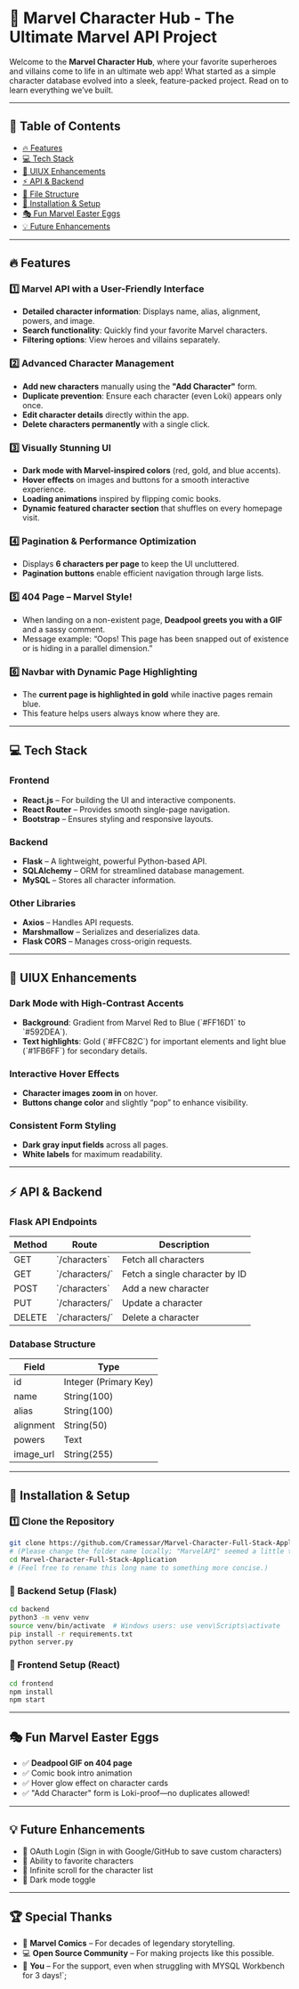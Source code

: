 # 🚀 Marvel Character Hub - The Ultimate Marvel API Project

Welcome to the **Marvel Character Hub**, where your favorite superheroes and villains come to life in an ultimate web app! What started as a simple character database evolved into a sleek, feature-packed project. Read on to learn everything we’ve built.

---

## 📜 Table of Contents

- [🔥 Features](#-features)
- [💻 Tech Stack](#-tech-stack)
- [🎨 UIUX Enhancements](#-uiux-enhancements)
- [⚡ API & Backend](#-api--backend)
- [📂 File Structure](#-file-structure)
- [🚀 Installation & Setup](#-installation--setup)
- [🎭 Fun Marvel Easter Eggs](#-fun-marvel-easter-eggs)
- [💡 Future Enhancements](#-future-enhancements)

---

## 🔥 Features

### 1️⃣ Marvel API with a User-Friendly Interface
- **Detailed character information**: Displays name, alias, alignment, powers, and image.
- **Search functionality**: Quickly find your favorite Marvel characters.
- **Filtering options**: View heroes and villains separately.

### 2️⃣ Advanced Character Management
- **Add new characters** manually using the **"Add Character"** form.
- **Duplicate prevention**: Ensure each character (even Loki) appears only once.
- **Edit character details** directly within the app.
- **Delete characters permanently** with a single click.

### 3️⃣ Visually Stunning UI
- **Dark mode with Marvel-inspired colors** (red, gold, and blue accents).
- **Hover effects** on images and buttons for a smooth interactive experience.
- **Loading animations** inspired by flipping comic books.
- **Dynamic featured character section** that shuffles on every homepage visit.

### 4️⃣ Pagination & Performance Optimization
- Displays **6 characters per page** to keep the UI uncluttered.
- **Pagination buttons** enable efficient navigation through large lists.

### 5️⃣ 404 Page – Marvel Style!
- When landing on a non-existent page, **Deadpool greets you with a GIF** and a sassy comment.
- Message example: “Oops! This page has been snapped out of existence or is hiding in a parallel dimension.”

### 6️⃣ Navbar with Dynamic Page Highlighting
- The **current page is highlighted in gold** while inactive pages remain blue.
- This feature helps users always know where they are.

---

## 💻 Tech Stack

### Frontend
- **React.js** – For building the UI and interactive components.
- **React Router** – Provides smooth single-page navigation.
- **Bootstrap** – Ensures styling and responsive layouts.

### Backend
- **Flask** – A lightweight, powerful Python-based API.
- **SQLAlchemy** – ORM for streamlined database management.
- **MySQL** – Stores all character information.

### Other Libraries
- **Axios** – Handles API requests.
- **Marshmallow** – Serializes and deserializes data.
- **Flask CORS** – Manages cross-origin requests.

---

## 🎨 UIUX Enhancements

### Dark Mode with High-Contrast Accents
- **Background**: Gradient from Marvel Red to Blue (\`#FF16D1\` to \`#592DEA\`).
- **Text highlights**: Gold (\`#FFC82C\`) for important elements and light blue (\`#1FB6FF\`) for secondary details.

### Interactive Hover Effects
- **Character images zoom in** on hover.
- **Buttons change color** and slightly “pop” to enhance visibility.

### Consistent Form Styling
- **Dark gray input fields** across all pages.
- **White labels** for maximum readability.

---

## ⚡ API & Backend

### Flask API Endpoints

| Method | Route                  | Description                    |
|--------|------------------------|--------------------------------|
| GET    | \`/characters\`         | Fetch all characters           |
| GET    | \`/characters/<id>\`    | Fetch a single character by ID |
| POST   | \`/characters\`         | Add a new character            |
| PUT    | \`/characters/<id>\`    | Update a character             |
| DELETE | \`/characters/<id>\`    | Delete a character             |

### Database Structure

| Field     | Type                    |
|-----------|-------------------------|
| id        | Integer (Primary Key)   |
| name      | String(100)             |
| alias     | String(100)             |
| alignment | String(50)              |
| powers    | Text                    |
| image_url | String(255)             |

---

## 🚀 Installation & Setup

### 1️⃣ Clone the Repository

```sh
git clone https://github.com/Cramessar/Marvel-Character-Full-Stack-Application
# (Please change the folder name locally; "MarvelAPI" seemed a little too basic for GitHub.)
cd Marvel-Character-Full-Stack-Application
# (Feel free to rename this long name to something more concise.)
```

### 📌 Backend Setup (Flask)

```sh
cd backend
python3 -m venv venv
source venv/bin/activate  # Windows users: use venv\Scripts\activate
pip install -r requirements.txt
python server.py
```

### 📌 Frontend Setup (React)

```sh
cd frontend
npm install
npm start
```

---

## 🎭 Fun Marvel Easter Eggs

- ✅ **Deadpool GIF on 404 page**
- ✅ Comic book intro animation
- ✅ Hover glow effect on character cards
- ✅ "Add Character" form is Loki-proof—no duplicates allowed!

---

## 💡 Future Enhancements

- 🔹 OAuth Login (Sign in with Google/GitHub to save custom characters)
- 🔹 Ability to favorite characters
- 🔹 Infinite scroll for the character list
- 🔹 Dark mode toggle

---

## 🏆 Special Thanks

- 🎨 **Marvel Comics** – For decades of legendary storytelling.
- 💻 **Open Source Community** – For making projects like this possible.
- 🦸 **You** – For the support, even when struggling with MYSQL Workbench for 3 days!`;

